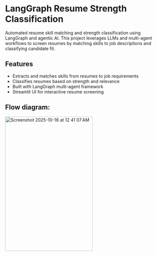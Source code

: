 # LangGraph Resume Strength Classification

Automated resume skill matching and strength classification using LangGraph and agentic AI. This project leverages LLMs and multi-agent workflows to screen resumes by matching skills to job descriptions and classifying candidate fit.

## Features
- Extracts and matches skills from resumes to job requirements
- Classifies resumes based on strength and relevance
- Built with LangGraph multi-agent framework
- Streamlit UI for interactive resume screening

## Flow diagram:
<img width="282" height="435" alt="Screenshot 2025-10-16 at 12 41 07 AM" src="https://github.com/user-attachments/assets/f5eeee82-1b73-4a65-94cf-07343ff45ef0" />

